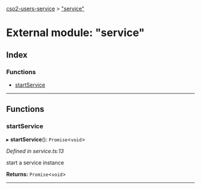 [cso2-users-service](../README.md) > ["service"](../modules/_service_.md)

# External module: "service"

## Index

### Functions

* [startService](_service_.md#startservice)

---

## Functions

<a id="startservice"></a>

###  startService

▸ **startService**(): `Promise`<`void`>

*Defined in service.ts:13*

start a service instance

**Returns:** `Promise`<`void`>

___

